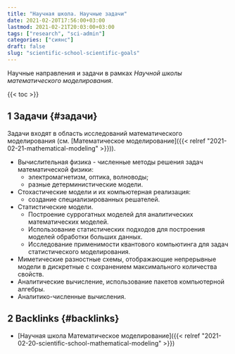 ```yaml
---
title: "Научная школа. Научные задачи"
date: 2021-02-20T17:56:00+03:00
lastmod: 2021-02-21T20:03:00+03:00
tags: ["research", "sci-admin"]
categories: ["сиянс"]
draft: false
slug: "scientific-school-scientific-goals"
---
```


Научные направления и задачи в рамках _Научной школы математического моделирования_.

<!--more-->

{{< toc >}}


## <span class="section-num">1</span> Задачи {#задачи}

Задачи входят в область исследований математического моделирования (см. [Математическое моделирование]({{< relref "2021-02-21-mathematical-modeling" >}})).

-   Вычислительная физика - численные методы решения задач математической физики:
    -   электромагнетизм, оптика, волноводы;
    -   разные детерминистические модели.
-   Стохастические модели и их компьютерная реализация:
    -   создание специализированных решателей.
-   Статистические модели.
    -   Построение суррогатных моделей для аналитических математических моделей.
    -   Использование статистических подходов для построения моделей обработки больших данных.
    -   Исследование применимости квантового компьютинга для задач статистического моделирования.
-   Миметические разностные схемы, отображающие непрерывные модели в дискретные с сохранением максимального количества свойств.
-   Аналитические вычисление, использование пакетов компьютерной алгебры.
-   Аналитико-численные вычисления.


## <span class="section-num">2</span> Backlinks {#backlinks}

-   [Научная школа Математическое моделирование]({{< relref "2021-02-20-scientific-school-mathematical-modeling" >}})
